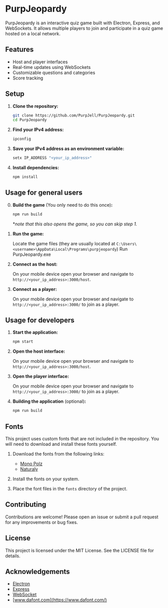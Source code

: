 # PurpJeopardy

PurpJeopardy is an interactive quiz game built with Electron, Express, and WebSockets. It allows multiple players to join and participate in a quiz game hosted on a local network.

## Features

- Host and player interfaces
- Real-time updates using WebSockets
- Customizable questions and categories
- Score tracking

## Setup

1. **Clone the repository:**

    ```bash
    git clone https://github.com/PurpJell/PurpJeopardy.git
    cd PurpJeopardy
    ```

2. **Find your IPv4 address:**

    ```bash
    ipconfig
    ```

3. **Save your IPv4 address as an environment variable:**

    ```bash
    setx IP_ADDRESS "<your_ip_address>"
    ```

4. **Install dependencies:**

    ```bash
    npm install
    ```

## Usage for general users

0. **Build the game** (You only need to do this once)**:**

    ```bash
    npm run build
    ```

    \**note that this also opens the game, so you can skip step 1.*

1. **Run the game:**

    Locate the game files (they are usually located at `C:\Users\<username>\AppData\Local\Programs\purpjeopardy`)
    Run PurpJeopardy.exe

2. **Connect as the host:**

    On your mobile device open your browser and navigate to `http://<your_ip_address>:3000/host`.

3. **Connect as a player:**

    On your mobile device open your browser and navigate to `http://<your_ip_address>:3000/` to join as a player.

## Usage for developers

1. **Start the application:**

    ```bash
    npm start
    ```

2. **Open the host interface:**

    On your mobile device open your browser and navigate to `http://<your_ip_address>:3000/host`.

3. **Open the player interface:**

    On your mobile device open your browser and navigate to `http://<your_ip_address>:3000/` to join as a player.

4. **Building the application** (optional)**:** 

    ```bash
    npm run build
    ```

## Fonts

This project uses custom fonts that are not included in the repository. You will need to download and install these fonts yourself.

1. Download the fonts from the following links:
   - [Mono Polz](https://www.dafont.com/mono-polz.font)
   - [Naturaly](https://www.dafont.com/naturaly.font)

2. Install the fonts on your system.

3. Place the font files in the `fonts` directory of the project.

## Contributing

Contributions are welcome! Please open an issue or submit a pull request for any improvements or bug fixes.

## License

This project is licensed under the MIT License. See the LICENSE file for details.

## Acknowledgements

- [Electron](https://www.electronjs.org/)
- [Express](https://expressjs.com/)
- [WebSocket](https://www.npmjs.com/package/ws)
- [www.dafont.com](https://www.dafont.com/)